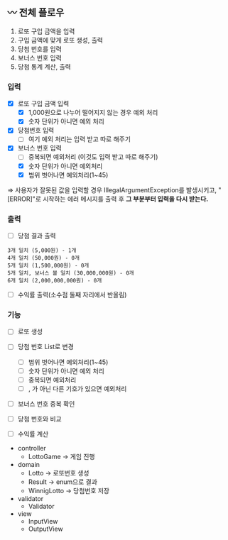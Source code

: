 ## 〰️ 전체 플로우

1. 로또 구입 금액을 입력
2. 구입 금액에 맞게 로또 생성, 출력
3. 당첨 번호를 입력
4. 보너스 번호 입력
5. 당첨 통계 계산, 출력

### 입력

- [x]  로또 구입 금액 입력
    - [x]  1,000원으로 나누어 떨어지지 않는 경우 예외 처리
    - [x]  숫자 단위가 아니면 예외 처리
- [x]  당첨번호 입력
    - [ ]  여기 예외 처리는 입력 받고 따로 해주기
- [x]  보너스 번호 입력
    - [ ]  중복되면 예외처리 (이것도 입력 받고 따로 해주기)
    - [x]  숫자 단위가 아니면 예외처리
    - [x]  범위 벗어나면 예외처리(1~45)

⇒ 사용자가 잘못된 값을 입력할 경우 IllegalArgumentException를 발생시키고,
"[ERROR]"로 시작하는 에러 메시지를 출력 후 **그 부분부터 입력을 다시 받는다.**

### 출력

- [ ]  당첨 결과 출력

```
3개 일치 (5,000원) - 1개
4개 일치 (50,000원) - 0개
5개 일치 (1,500,000원) - 0개
5개 일치, 보너스 볼 일치 (30,000,000원) - 0개
6개 일치 (2,000,000,000원) - 0개
```

- [ ]  수익률 출력(소수점 둘째 자리에서 반올림)

### 기능

- [ ]  로또 생성
- [ ]  당첨 번호 List로 변경
    - [ ]  범위 벗어나면 예외처리(1~45)
    - [ ]  숫자 단위가 아니면 예외 처리
    - [ ]  중복되면 예외처리
    - [ ]  , 가 아닌 다른 기호가 있으면 예외처리
- [ ]  보너스 번호 중복 확인
- [ ]  당첨 번호와 비교
- [ ]  수익률 계산



- controller
    - LottoGame → 게임 진행
- domain
    - Lotto → 로또번호 생성
    - Result → enum으로 결과
    - WinnigLotto → 당첨번호 저장
- validator
    - Validator
- view
    - InputView
    - OutputView